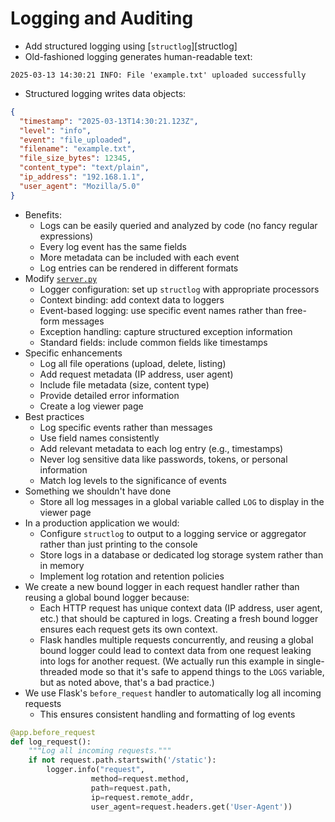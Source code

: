# Logging and Auditing

<p id="terms"></p>

-   Add structured logging using [`structlog`][structlog]
-   Old-fashioned logging generates human-readable text:

```
2025-03-13 14:30:21 INFO: File 'example.txt' uploaded successfully
```

-   Structured logging writes data objects:

```json
{
  "timestamp": "2025-03-13T14:30:21.123Z",
  "level": "info",
  "event": "file_uploaded",
  "filename": "example.txt",
  "file_size_bytes": 12345,
  "content_type": "text/plain",
  "ip_address": "192.168.1.1",
  "user_agent": "Mozilla/5.0"
}
```

-   Benefits:
    -   Logs can be easily queried and analyzed by code (no fancy regular expressions)
    -   Every log event has the same fields
    -   More metadata can be included with each event
    -   Log entries can be rendered in different formats
-   Modify [`server.py`](./server.py)
    -   Logger configuration: set up `structlog` with appropriate processors
    -   Context binding: add context data to loggers
    -   Event-based logging: use specific event names rather than free-form messages
    -   Exception handling: capture structured exception information
    -   Standard fields: include common fields like timestamps
-   Specific enhancements
    -   Log all file operations (upload, delete, listing)
    -   Add request metadata (IP address, user agent)
    -   Include file metadata (size, content type)
    -   Provide detailed error information
    -   Create a log viewer page
-   Best practices
    -   Log specific events rather than messages
    -   Use field names consistently
    -   Add relevant metadata to each log entry (e.g., timestamps)
    -   Never log sensitive data like passwords, tokens, or personal information
    -   Match log levels to the significance of events
-   Something we shouldn't have done
    -   Store all log messages in a global variable called `LOG` to display in the viewer page
-   In a production application we would:
    -   Configure `structlog` to output to a logging service or aggregator rather than just printing to the console
    -   Store logs in a database or dedicated log storage system rather than in memory
    -   Implement log rotation and retention policies
-   We create a new bound logger in each request handler rather than reusing a global bound logger because:
    -   Each HTTP request has unique context data (IP address, user agent, etc.) that should be captured in logs.
        Creating a fresh bound logger ensures each request gets its own context.
    -   Flask handles multiple requests concurrently,
        and reusing a global bound logger could lead to context data from one request leaking into logs for another request.
	(We actually run this example in single-threaded mode so that it's safe to append things to the `LOGS` variable,
	but as noted above,
	that's a bad practice.)
-   We use Flask's `before_request` handler to automatically log all incoming requests
    -   This ensures consistent handling and formatting of log events

```python
@app.before_request
def log_request():
    """Log all incoming requests."""
    if not request.path.startswith('/static'):
        logger.info("request", 
                  method=request.method,
                  path=request.path,
                  ip=request.remote_addr,
                  user_agent=request.headers.get('User-Agent'))
```
